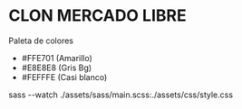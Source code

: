# CLON MERCADO LIBRE 

Paleta de colores
- #FFE701 (Amarillo)
- #E8E8E8 (Gris Bg)
- #FEFFFE (Casi blanco)




sass --watch ./assets/sass/main.scss:./assets/css/style.css